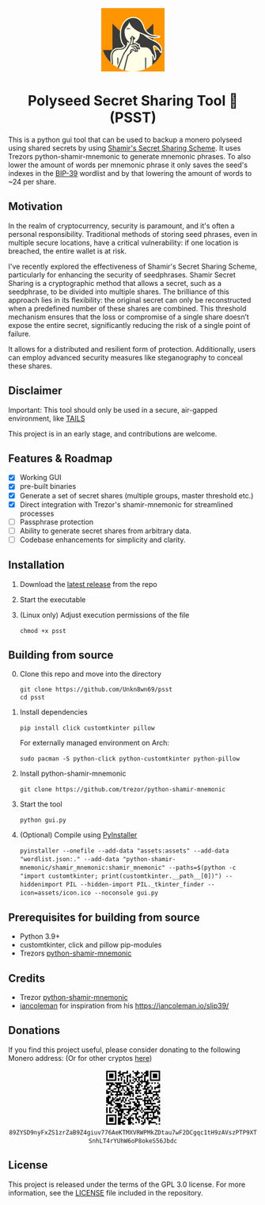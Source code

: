 <div align="center">
   <img src="/assets/icon_128px.png">
   <h1>Polyseed Secret Sharing Tool 🤫 (PSST)</h1>
</div>

This is a python gui tool that can be used to backup a monero polyseed using shared secrets by using [Shamir's Secret Sharing Scheme](https://en.wikipedia.org/wiki/Shamir%27s_secret_sharing). It uses Trezors python-shamir-mnemonic to generate mnemonic phrases. To also lower the amount of words per mnemonic phrase it only saves the seed's indexes in the [BIP-39](https://github.com/bitcoin/bips/blob/master/bip-0039/bip-0039-wordlists.md) wordlist and by that lowering the amount of words to ~24 per share.

## Motivation

In the realm of cryptocurrency, security is paramount, and it's often a personal responsibility. Traditional methods of storing seed phrases, even in multiple secure locations, have a critical vulnerability: if one location is breached, the entire wallet is at risk.

I've recently explored the effectiveness of Shamir's Secret Sharing Scheme, particularly for enhancing the security of seedphrases. Shamir Secret Sharing is a cryptographic method that allows a secret, such as a seedphrase, to be divided into multiple shares. The brilliance of this approach lies in its flexibility: the original secret can only be reconstructed when a predefined number of these shares are combined. This threshold mechanism ensures that the loss or compromise of a single share doesn’t expose the entire secret, significantly reducing the risk of a single point of failure.

It allows for a distributed and resilient form of protection. Additionally, users can employ advanced security measures like steganography to conceal these shares.

## Disclaimer

Important: This tool should only be used in a secure, air-gapped environment, like [TAILS](https://tails.net)

This project is in an early stage, and contributions are welcome.

## Features & Roadmap

* [X] Working GUI
* [X] pre-built binaries
* [X] Generate a set of secret shares (multiple groups, master threshold etc.)
* [X] Direct integration with Trezor's shamir-mnemonic for streamlined processes
* [ ] Passphrase protection
* [ ] Ability to generate secret shares from arbitrary data.
* [ ] Codebase enhancements for simplicity and clarity.

## Installation

1. Download the [latest release](https://github.com/Unkn8wn69/psst/releases) from the repo
2. Start the executable
3. (Linux only) Adjust execution permissions of the file

   `chmod +x psst`

## Building from source

0. Clone this repo and move into the directory

   ```
   git clone https://github.com/Unkn8wn69/psst
   cd psst
   ```
1. Install dependencies

   `pip install click customtkinter pillow`

   For externally managed environment on Arch:

   `sudo pacman -S python-click python-customtkinter python-pillow`
2. Install python-shamir-mnemonic

   `git clone https://github.com/trezor/python-shamir-mnemonic`
3. Start the tool

   `python gui.py`
4. (Optional) Compile using [PyInstaller](https://pyinstaller.org/)

   `pyinstaller --onefile --add-data "assets:assets" --add-data "wordlist.json:." --add-data "python-shamir-mnemonic/shamir_mnemonic:shamir_mnemonic" --paths=$(python -c "import customtkinter; print(customtkinter.__path__[0])") --hiddenimport PIL --hidden-import PIL._tkinter_finder --icon=assets/icon.ico --noconsole gui.py`

## Prerequisites for building from source

- Python 3.9+
- customtkinter, click and pillow pip-modules
- Trezors [python-shamir-mnemonic](https://github.com/trezor/python-shamir-mnemonic)

## Credits

- Trezor [python-shamir-mnemonic](https://github.com/trezor/python-shamir-mnemonic)
- [iancoleman](https://github.com/iancoleman/slip39) for inspiration from his https://iancoleman.io/slip39/

## Donations

If you find this project useful, please consider donating to the following Monero address: (Or for other cryptos [here](https://trocador.app/anonpay/?ticker_to=xmr&network_to=Mainnet&address=89ZYSD9nyFxZS1zrZaB9Z4giuv776AeKTMXVRWPMkZDtau7wF2DCgqc1tH9zAVszPTP9XTSnhLT4rYUhW6oP8okeS56Jbdc&donation=True&simple_mode=True&name=Unkn8wn69))

<p align="center">
 <img src="assets/monero-qr.png" width="115" height="115" alt="xmrqr"/><br>
 <code>89ZYSD9nyFxZS1zrZaB9Z4giuv776AeKTMXVRWPMkZDtau7wF2DCgqc1tH9zAVszPTP9XTSnhLT4rYUhW6oP8okeS56Jbdc</code>
</p>

## License

This project is released under the terms of the GPL 3.0 license. For more information, see the [LICENSE](LICENSE) file included in the repository.
